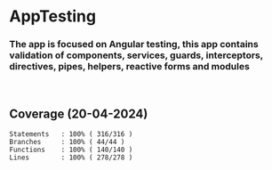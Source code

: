 # AppTesting

### The app is focused on Angular testing, this app contains validation of components, services, guards, interceptors, directives, pipes, helpers, reactive forms and modules

<br>

## Coverage (20-04-2024)
```console
Statements   : 100% ( 316/316 )
Branches     : 100% ( 44/44 )
Functions    : 100% ( 140/140 )
Lines        : 100% ( 278/278 )
```
